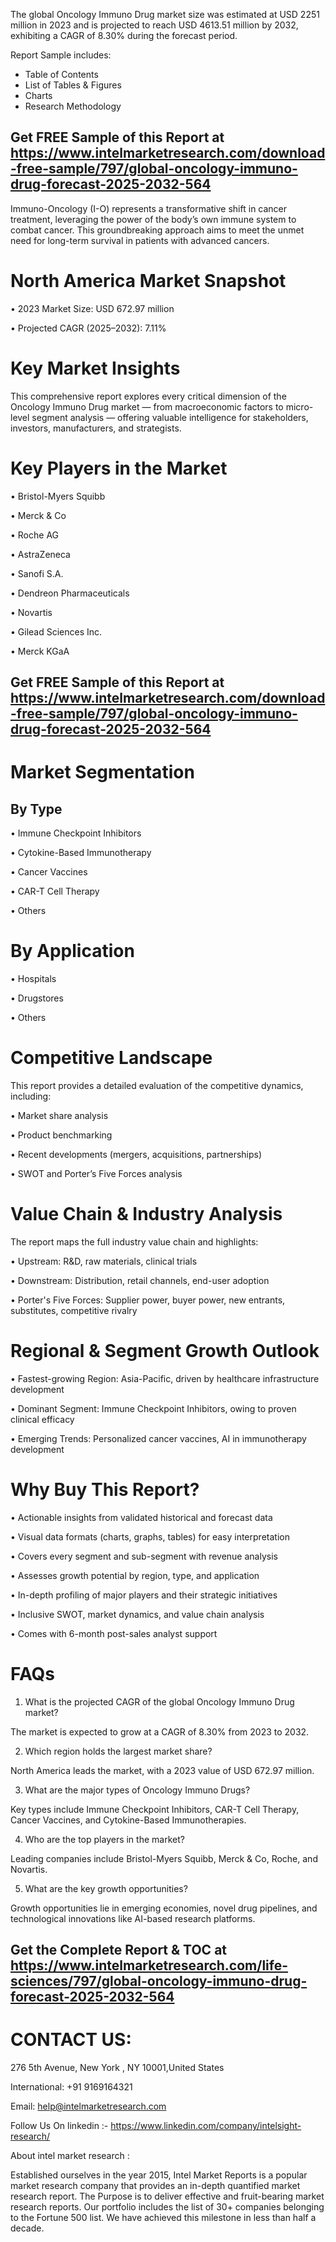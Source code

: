 The global Oncology Immuno Drug market size was estimated at USD 2251 million in 2023 and is projected to reach USD 4613.51 million by 2032, exhibiting a CAGR of 8.30% during the forecast period.

 
Report Sample includes:
- Table of Contents
- List of Tables & Figures
- Charts
- Research Methodology


Get FREE Sample of this Report at https://www.intelmarketresearch.com/download-free-sample/797/global-oncology-immuno-drug-forecast-2025-2032-564
-

Immuno-Oncology (I-O) represents a transformative shift in cancer treatment, leveraging the power of the body’s own immune system to combat cancer. This groundbreaking approach aims to meet the unmet need for long-term survival in patients with advanced cancers.

North America Market Snapshot
=
• 2023 Market Size: USD 672.97 million

• Projected CAGR (2025–2032): 7.11%

Key Market Insights
=
This comprehensive report explores every critical dimension of the Oncology Immuno Drug market — from macroeconomic factors to micro-level segment analysis — offering valuable intelligence for stakeholders, investors, manufacturers, and strategists.

Key Players in the Market
=
• Bristol-Myers Squibb

• Merck & Co

• Roche AG

• AstraZeneca

• Sanofi S.A.

• Dendreon Pharmaceuticals

• Novartis

• Gilead Sciences Inc.

• Merck KGaA


Get FREE Sample of this Report at https://www.intelmarketresearch.com/download-free-sample/797/global-oncology-immuno-drug-forecast-2025-2032-564
-

Market Segmentation
=
By Type
-
• Immune Checkpoint Inhibitors

• Cytokine-Based Immunotherapy

• Cancer Vaccines

• CAR-T Cell Therapy

• Others

By Application
=
• Hospitals

• Drugstores

• Others

Competitive Landscape
=
This report provides a detailed evaluation of the competitive dynamics, including:

• Market share analysis

• Product benchmarking

• Recent developments (mergers, acquisitions, partnerships)

• SWOT and Porter’s Five Forces analysis

Value Chain & Industry Analysis
=
The report maps the full industry value chain and highlights:

• Upstream: R&D, raw materials, clinical trials

• Downstream: Distribution, retail channels, end-user adoption

• Porter's Five Forces: Supplier power, buyer power, new entrants, substitutes, competitive rivalry

Regional & Segment Growth Outlook
=
• Fastest-growing Region: Asia-Pacific, driven by healthcare infrastructure development

• Dominant Segment: Immune Checkpoint Inhibitors, owing to proven clinical efficacy

• Emerging Trends: Personalized cancer vaccines, AI in immunotherapy development


Why Buy This Report?
=
• Actionable insights from validated historical and forecast data

• Visual data formats (charts, graphs, tables) for easy interpretation

• Covers every segment and sub-segment with revenue analysis

• Assesses growth potential by region, type, and application

• In-depth profiling of major players and their strategic initiatives

• Inclusive SWOT, market dynamics, and value chain analysis

• Comes with 6-month post-sales analyst support

FAQs
=
1. What is the projected CAGR of the global Oncology Immuno Drug market?

The market is expected to grow at a CAGR of 8.30% from 2023 to 2032.

2. Which region holds the largest market share?

North America leads the market, with a 2023 value of USD 672.97 million.

3. What are the major types of Oncology Immuno Drugs?

Key types include Immune Checkpoint Inhibitors, CAR-T Cell Therapy, Cancer Vaccines, and Cytokine-Based Immunotherapies.

4. Who are the top players in the market?

Leading companies include Bristol-Myers Squibb, Merck & Co, Roche, and Novartis.

5. What are the key growth opportunities?

Growth opportunities lie in emerging economies, novel drug pipelines, and technological innovations like AI-based research platforms.


Get the Complete Report & TOC at https://www.intelmarketresearch.com/life-sciences/797/global-oncology-immuno-drug-forecast-2025-2032-564
-
CONTACT US:
=
276 5th Avenue, New York , NY 10001,United States

International: +91 9169164321

Email: help@intelmarketresearch.com

Follow Us On linkedin :- https://www.linkedin.com/company/intelsight-research/

About intel market research :

Established ourselves in the year 2015, Intel Market Reports is a popular market research company that provides an in-depth quantified market research report. The Purpose is to deliver effective and fruit-bearing market research reports. Our portfolio includes the list of 30+ companies belonging to the Fortune 500 list. We have achieved this milestone in less than half a decade.

